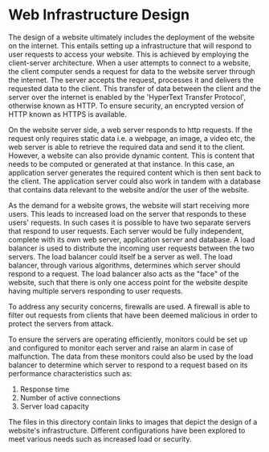 # Web Infrastructure Design

The design of a website ultimately includes the deployment of the website on
the internet. This entails setting up a infrastructure that will respond to user requests to access your website. This is achieved by employing the client-server architecture.
When a user attempts to connect to a website, the client computer sends a request for data to the website server through the internet. The server accepts the request, processes it and delivers the requested data to the client. This transfer of data between the client and the server over the internet is enabled by the 'HyperText Transfer Protocol', otherwise known as HTTP. To ensure security, an encrypted version of HTTP known as HTTPS is available.

On the website server side, a web server responds to http requests. If the request only requires static data i.e. a webpage, an image, a video etc, the web server is able to retrieve the required data and send it to the client.
However, a website can also provide dynamic content. This is content that needs to be computed or generated at that instance. In this case, an application server generates the required content which is then sent back to the client. The application server could also work in tandem with a database that contains data relevant to the website and/or the user of the website.

As the demand for a website grows, the website will start receiving more users.
This leads to increased load on the server that responds to these users' requests. In such cases it is possible to have two separate servers that respond to user requests. Each server would be fully independent, complete with its own web server, application server and database.
A load balancer is used to distribute the incoming user requests between the two servers. The load balancer could itself be a server as well. The load balancer, through various algorithms, determines which server should respond to a request. The load balancer also acts as the "face" of the website, such that there is only one access point for the website despite having multiple servers responding to user requests.

To address any security concerns, firewalls are used. A firewall is able to filter out requests from clients that have been deemed malicious in order to protect the servers from attack.

To ensure the servers are operating efficiently, monitors could be set up and configured to monitor each server and raise an alarm in case of malfunction. The data from these monitors could also be used by the load balancer to determine which server to respond to a request based on its performance characteristics such as:

1. Response time
2. Number of active connections
3. Server load capacity

The files in this directory contain links to images that depict the design of a website's infrastructure. Different configurations have been explored to meet various needs such as increased load or security.
